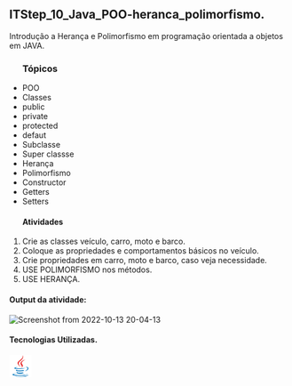 <h2>ITStep_10_Java_POO-heranca_polimorfismo.</h2>
<p>Introdução a Herança e Polimorfismo em  programação orientada a objetos em JAVA.</p>

<ul><h3>Tópicos</h3>
<li>POO</li>
<li>Classes</li>
<li>public</li>
<li>private</li>
<li>protected</li>
<li>defaut</li>
<li>Subclasse</li>
<li>Super classse</li>
<li>Herança</li>
<li>Polimorfismo</li>
<li>Constructor</li>
<li>Getters</li>
<li>Setters</li>
</ul>

<ol><h4>Atividades</h4>
<li>Crie as classes veículo, carro, moto e barco.</li>
<li>Coloque as propriedades e comportamentos básicos no veículo.</li>
<li>Crie propriedades em carro, moto e barco, caso veja necessidade.</li>
<li>USE POLIMORFISMO nos métodos.</li>
<li>USE HERANÇA.</li>
</ol>

<h4>Output da atividade:</h4>

![Screenshot from 2022-10-13 20-04-13](https://user-images.githubusercontent.com/78119622/195727210-f0636f7b-c915-47c7-9f9d-ac4f21ab6002.png)


<h4>Tecnologias Utilizadas.</h4>
 
<p align="left">
<a href="https://www.java.com" target="_blank" rel="noreferrer"> <img src="https://raw.githubusercontent.com/devicons/devicon/master/icons/java/java-original.svg" alt="java" width="40" height="40"/> </a> </p> 
